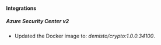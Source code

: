 #### Integrations
##### Azure Security Center v2
- Updated the Docker image to: *demisto/crypto:1.0.0.34100*.
